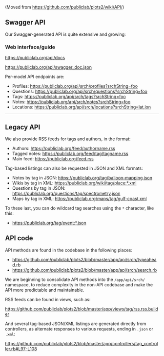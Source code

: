 (Moved from https://github.com/publiclab/plots2/wiki/API/)

## Swagger API

Our Swagger-generated API is quite extensive and growing:

### Web interface/guide

https://publiclab.org/api/docs

https://publiclab.org/api/swagger_doc.json

Per-model API endpoints are:

* Profiles: https://publiclab.org/api/srch/profiles?srchString=foo
* Questions: https://publiclab.org/api/srch/questions?srchString=foo
* Tags: https://publiclab.org/api/srch/tags?srchString=foo
* Notes: https://publiclab.org/api/srch/notes?srchString=foo
* Locations: https://publiclab.org/api/srch/locations?srchString=lat,lon

****

## Legacy API

We also provide RSS feeds for tags and authors, in the format:

* Authors: https://publiclab.org/feed/authorname.rss
* Tagged notes: https://publiclab.org/feed/tag/tagname.rss
* Main feed: https://publiclab.org/feed.rss

Tag-based listings can also be requested in JSON and XML formats:

* Notes by tag in JSON: https://publiclab.org/tag/balloon-mapping.json
* Wikis by tag in XML: https://publiclab.org/wiki/tag/place:*.xml
* Questions by tag in JSON: https://publiclab.org/questions/tag/spectrometry.json
* Maps by tag in XML: https://publiclab.org/maps/tag/gulf-coast.xml

To these last, you can do wildcard tag searches using the `*` character, like this:

* https://publiclab.org/tag/event:*.json

## API code

API methods are found in the codebase in the following places:

* https://github.com/publiclab/plots2/blob/master/app/api/srch/typeahead.rb
* https://github.com/publiclab/plots2/blob/master/app/api/srch/search.rb

We are beginning to consolidate API methods into the `/app/api/srch/` namespace, to reduce complexity in the non-API codebase and make the API more predictable and maintainable. 

RSS feeds can be found in views, such as:

https://github.com/publiclab/plots2/blob/master/app/views/tag/rss.rss.builder

And several tag-based JSON/XML listings are generated directly from controllers, as alternate responses to various requests, ending in `.json` or `.xml`:

https://github.com/publiclab/plots2/blob/master/app/controllers/tag_controller.rb#L97-L108

